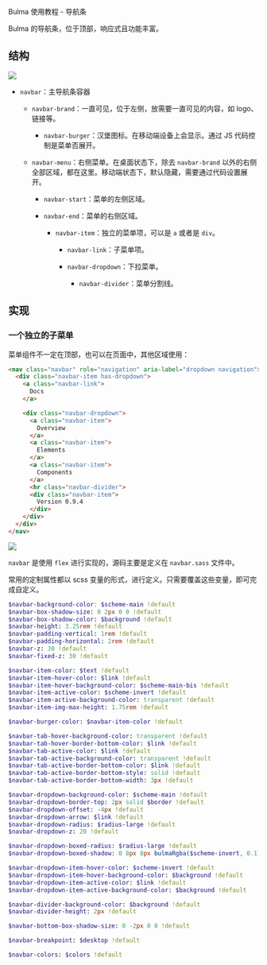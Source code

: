 Bulma 使用教程 - 导航条

Bulma 的导航条，位于顶部，响应式且功能丰富。

## 结构

![](C:\Users\shiweifu\AppData\Roaming\marktext\images\2023-02-16-11-49-51-image.png)

- `navbar`：主导航条容器
  
  - `navbar-brand`：一直可见，位于左侧，放需要一直可见的内容，如 logo、链接等。
    
    - `navbar-burger`：汉堡图标。在移动端设备上会显示。通过 JS 代码控制是菜单否展开。
  
  - `navbar-menu`：右侧菜单。在桌面状态下，除去 `navbar-brand` 以外的右侧全部区域，都在这里。移动端状态下，默认隐藏，需要通过代码设置展开。
    
    - `navbar-start`：菜单的左侧区域。
    
    - `navbar-end`：菜单的右侧区域。
      
      - `navbar-item`：独立的菜单项，可以是 `a` 或者是 `div`。
        
        - `navbar-link`：子菜单项。
        
        - `navbar-dropdown`：下拉菜单。
          
          - `navbar-divider`：菜单分割线。

## 实现

### 一个独立的子菜单

菜单组件不一定在顶部，也可以在页面中，其他区域使用：

```html
<nav class="navbar" role="navigation" aria-label="dropdown navigation">
  <div class="navbar-item has-dropdown">
    <a class="navbar-link">
      Docs
    </a>

    <div class="navbar-dropdown">
      <a class="navbar-item">
        Overview
      </a>
      <a class="navbar-item">
        Elements
      </a>
      <a class="navbar-item">
        Components
      </a>
      <hr class="navbar-divider">
      <div class="navbar-item">
        Version 0.9.4
      </div>
    </div>
  </div>
</nav>
```

![](C:\Users\shiweifu\AppData\Roaming\marktext\images\2023-02-16-12-12-50-image.png)



`navbar` 是使用 `flex` 进行实现的，源码主要是定义在 `navbar.sass` 文件中。



常用的定制属性都以 scss 变量的形式，进行定义。只需要覆盖这些变量，即可完成自定义。



```scss
$navbar-background-color: $scheme-main !default
$navbar-box-shadow-size: 0 2px 0 0 !default
$navbar-box-shadow-color: $background !default
$navbar-height: 3.25rem !default
$navbar-padding-vertical: 1rem !default
$navbar-padding-horizontal: 2rem !default
$navbar-z: 30 !default
$navbar-fixed-z: 30 !default

$navbar-item-color: $text !default
$navbar-item-hover-color: $link !default
$navbar-item-hover-background-color: $scheme-main-bis !default
$navbar-item-active-color: $scheme-invert !default
$navbar-item-active-background-color: transparent !default
$navbar-item-img-max-height: 1.75rem !default

$navbar-burger-color: $navbar-item-color !default

$navbar-tab-hover-background-color: transparent !default
$navbar-tab-hover-border-bottom-color: $link !default
$navbar-tab-active-color: $link !default
$navbar-tab-active-background-color: transparent !default
$navbar-tab-active-border-bottom-color: $link !default
$navbar-tab-active-border-bottom-style: solid !default
$navbar-tab-active-border-bottom-width: 3px !default

$navbar-dropdown-background-color: $scheme-main !default
$navbar-dropdown-border-top: 2px solid $border !default
$navbar-dropdown-offset: -4px !default
$navbar-dropdown-arrow: $link !default
$navbar-dropdown-radius: $radius-large !default
$navbar-dropdown-z: 20 !default

$navbar-dropdown-boxed-radius: $radius-large !default
$navbar-dropdown-boxed-shadow: 0 8px 8px bulmaRgba($scheme-invert, 0.1), 0 0 0 1px bulmaRgba($scheme-invert, 0.1) !default

$navbar-dropdown-item-hover-color: $scheme-invert !default
$navbar-dropdown-item-hover-background-color: $background !default
$navbar-dropdown-item-active-color: $link !default
$navbar-dropdown-item-active-background-color: $background !default

$navbar-divider-background-color: $background !default
$navbar-divider-height: 2px !default

$navbar-bottom-box-shadow-size: 0 -2px 0 0 !default

$navbar-breakpoint: $desktop !default

$navbar-colors: $colors !default
```








